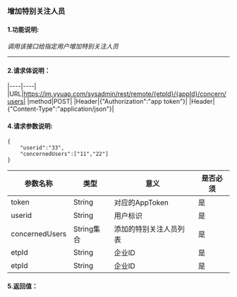 ### 增加特别关注人员

#### 1.功能说明:
*调用该接口给指定用户增加特别关注人员*
***

#### 2.请求体说明：

|----|----|
|URL|https://im.yyuap.com/sysadmin/rest/remote/{etpId}/{appId}/concern/users|
|method|POST|
|Header|{"Authorization":"app token"}|
|Header|{"Content-Type":"application/json"}|

#### 4.请求参数说明:

	{
		"userid":"33",
		"concernedUsers":["11","22"]
	}

|参数名称|类型|意义|是否必须|
|----|----|----|----|
|token|String|对应的AppToken|是|
|userid|String|用户标识|是|
|concernedUsers|String集合|添加的特别关注人员列表|是|
|etpId|String|企业ID|是|
|etpId|String|企业ID|是|

#### 5.返回值：
